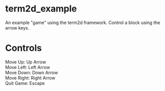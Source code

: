 # term2d_example
An example "game" using the term2d framework.
Control a block using the arrow keys.

# Controls
Move Up: Up Arrow\
Move Left: Left Arrow\
Move Down: Down Arrow\
Move Right: Right Arrow\
Quit Game: Escape
